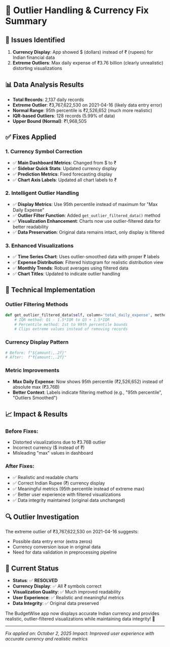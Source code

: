 # 🔧 Outlier Handling & Currency Fix Summary

## 🐛 **Issues Identified**
1. **Currency Display**: App showed $ (dollars) instead of ₹ (rupees) for Indian financial data
2. **Extreme Outliers**: Max daily expense of ₹3.76 billion (clearly unrealistic) distorting visualizations

## 📊 **Data Analysis Results**
- **Total Records**: 2,137 daily records
- **Extreme Outlier**: ₹3,767,622,530 on 2021-04-16 (likely data entry error)
- **Normal Range**: 95th percentile is ₹2,526,652 (much more realistic)
- **IQR-based Outliers**: 128 records (5.99% of data)
- **Upper Bound (Normal)**: ₹1,968,505

## ✅ **Fixes Applied**

### 1. **Currency Symbol Correction**
- ✅ **Main Dashboard Metrics**: Changed from $ to ₹
- ✅ **Sidebar Quick Stats**: Updated currency display
- ✅ **Prediction Metrics**: Fixed forecasting display
- ✅ **Chart Axis Labels**: Updated all chart labels to ₹

### 2. **Intelligent Outlier Handling**
- ✅ **Display Metrics**: Use 95th percentile instead of maximum for "Max Daily Expense"
- ✅ **Outlier Filter Function**: Added `get_outlier_filtered_data()` method
- ✅ **Visualization Enhancement**: Charts now use outlier-filtered data for better readability
- ✅ **Data Preservation**: Original data remains intact, only display is filtered

### 3. **Enhanced Visualizations**
- ✅ **Time Series Chart**: Uses outlier-smoothed data with proper ₹ labels
- ✅ **Expense Distribution**: Filtered histogram for realistic distribution view
- ✅ **Monthly Trends**: Robust averages using filtered data
- ✅ **Chart Titles**: Updated to indicate outlier handling

## 🎯 **Technical Implementation**

### **Outlier Filtering Methods**
```python
def get_outlier_filtered_data(self, column='total_daily_expense', method='iqr'):
    # IQR method: Q1 - 1.5*IQR to Q3 + 1.5*IQR
    # Percentile method: 1st to 99th percentile bounds
    # Clips extreme values instead of removing records
```

### **Currency Display Pattern**
```python
# Before: f"${amount:,.2f}"
# After:  f"₹{amount:,.2f}"
```

### **Metric Improvements**
- **Max Daily Expense**: Now shows 95th percentile (₹2,526,652) instead of absolute max (₹3.76B)
- **Better Context**: Labels indicate filtering method (e.g., "95th percentile", "Outliers Smoothed")

## 📈 **Impact & Results**

### **Before Fixes**:
- Distorted visualizations due to ₹3.76B outlier
- Incorrect currency ($ instead of ₹)
- Misleading "max" values in dashboard

### **After Fixes**:
- ✅ Realistic and readable charts
- ✅ Correct Indian Rupee (₹) currency display
- ✅ Meaningful metrics (95th percentile instead of extreme max)
- ✅ Better user experience with filtered visualizations
- ✅ Data integrity maintained (original data unchanged)

## 🔍 **Outlier Investigation**
The extreme outlier of ₹3,767,622,530 on 2021-04-16 suggests:
- Possible data entry error (extra zeros)
- Currency conversion issue in original data
- Need for data validation in preprocessing pipeline

## 🚀 **Current Status**
- **Status**: ✅ **RESOLVED**
- **Currency Display**: ✅ All ₹ symbols correct
- **Visualization Quality**: ✅ Much improved readability
- **User Experience**: ✅ Realistic and meaningful metrics
- **Data Integrity**: ✅ Original data preserved

The BudgetWise app now displays accurate Indian currency and provides realistic, outlier-filtered visualizations while maintaining data integrity! 🎉

---
*Fix applied on: October 2, 2025*
*Impact: Improved user experience with accurate currency and realistic metrics*